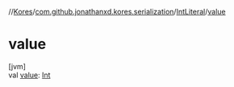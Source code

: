 //[Kores](../../../index.md)/[com.github.jonathanxd.kores.serialization](../index.md)/[IntLiteral](index.md)/[value](value.md)

# value

[jvm]\
val [value](value.md): [Int](https://kotlinlang.org/api/latest/jvm/stdlib/kotlin/-int/index.html)
